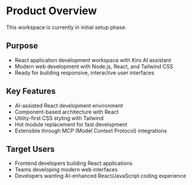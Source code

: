 # Product Overview

This workspace is currently in initial setup phase. 

## Purpose
- React application development workspace with Kiro AI assistant
- Modern web development with Node.js, React, and Tailwind CSS
- Ready for building responsive, interactive user interfaces

## Key Features
- AI-assisted React development environment
- Component-based architecture with React
- Utility-first CSS styling with Tailwind
- Hot module replacement for fast development
- Extensible through MCP (Model Context Protocol) integrations

## Target Users
- Frontend developers building React applications
- Teams developing modern web interfaces
- Developers wanting AI-enhanced React/JavaScript coding experience